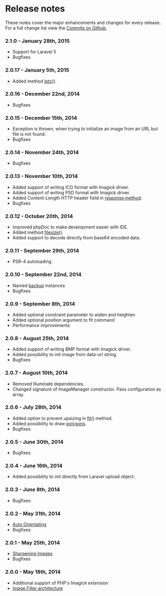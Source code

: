 # Release notes

These notes cover the major enhancements and changes for every release. For a full change list view the [Commits on Github](https://github.com/Intervention/image/commits/master).

### 2.1.0 - January 28th, 2015

- Support for Laravel 5
- Bugfixes

### 2.0.17 - January 5th, 2015

- Added method [iptc()](/api/iptc).

### 2.0.16 - December 22nd, 2014

- Bugfixes

### 2.0.15 - December 15th, 2014

- Exception is thrown, when trying to initialize an image from an URL but file is not found.
- Bugfixes

### 2.0.14 - November 24th, 2014

- Bugfixes

### 2.0.13 - November 10th, 2014

- Added support of writing ICO format with Imagick driver.
- Added support of writing PSD format with Imagick driver.
- Added Content-Length HTTP header field in [response method](/api/response).
- Bugfixes

### 2.0.12 - October 20th, 2014

- Improved phpDoc to make development easier with IDE.
- Added method [filesize()](/api/filesize).
- Added support to decode directly from base64 encoded data.

### 2.0.11 - September 29th, 2014

- PSR-4 autoloading

### 2.0.10 - September 22nd, 2014

- Named [backup](/api/backup) instances
- Bugfixes

### 2.0.9 - September 8th, 2014

- Added optional constraint parameter to widen and heighten
- Added optional position argument to fit command
- Performance improvements

### 2.0.8 - August 25th, 2014

- Added support of writing BMP format with Imagick driver.
- Added possibility to init image from data-url string.
- Bugfixes

### 2.0.7 - August 10th, 2014

- Removed Illuminate dependencies.
- Changed signature of ImageManager constructor. Pass configuration as array.

### 2.0.6 - July 28th, 2014

- Added option to prevent upsizing in [fit()](/api/fit) method.
- Added possibility to draw [polygons](/api/polygon).
- Bugfixes

### 2.0.5 - June 30th, 2014

- Bugfixes

### 2.0.4 - June 16th, 2014

- Added possibility to init directly from Laravel upload object.

### 2.0.3 - June 8th, 2014

- Bugfixes

### 2.0.2 - May 31th, 2014

- [Auto Orientating](/api/orientate)
- Bugfixes

### 2.0.1 - May 25th, 2014

- [Sharpening Images](/api/sharpen)
- Bugfixes

### 2.0.0 - May 18th, 2014

- Additional support of PHP's Imagick extension
- [Image Filter architecture](/use/filters)
